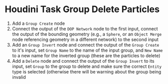 # Houdini Task Group Delete Particles

1. Add a `Group Create` node
2. Connect the output of the `DOP Network` node to the first input, connect the output of the bounding geometry (e.g., a `Sphere`, or an `Object Merge` node referencing geometry in a different network) to the second input
3. Add an `Group Invert` node and connect the output of the `Group Create` to it's input, set `Group Name` to the name of the input group, and `New Name` to a new name for the inverted group (these are the particles to delete)
4. Add a `Delete` node and connect the output of the `Group Invert` to its input, set `Group` to the group to delete and make sure the correct `Entity` type is selected (otherwise there will be warning about the group being invalid
